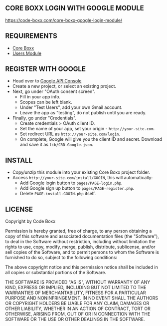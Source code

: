 ## CORE BOXX LOGIN WITH GOOGLE MODULE
https://code-boxx.com/core-boxx-google-login-module/

## REQUIREMENTS
* [Core Boxx](https://github.com/code-boxx/Core-Boxx/tree/main/core)
* [Users Module](https://github.com/code-boxx/Core-Boxx/tree/main/users)

## REGISTER WITH GOOGLE
* Head over to [Google API Console](https://console.cloud.google.com/apis/dashboard)
* Create a new project, or select an existing project.
* Next, go under "OAuth consent screen".
  - Fill in your app info.
  - Scopes can be left blank.
  - Under "Test Users", add your own Gmail account.
  - Leave the app as "testing", do not publish until you are ready.
* Finally, go under "Credentials".
  - Create credentials > OAuth client ID.
  - Set the name of your app, set your origin - `http://your-site.com`.
  - Set redirect URL as `http://your-site.com/login`.
  - On complete, Google will give you the client ID and secret. Download and save it as `lib/CRD-Google.json`.

## INSTALL
* Copy/unzip this module into your existing Core Boxx project folder.
* Access `http://your-site.com/install/GOOIN`, this will automatically:
  - Add Google login button to `pages/PAGE-login.php`.
  - Add Google sign up button to `pages/PAGE-register.php`.
  - Delete `PAGE-install-GOOIN.php` itself.

## LICENSE
Copyright by Code Boxx

Permission is hereby granted, free of charge, to any person obtaining a copy
of this software and associated documentation files (the "Software"), to deal
in the Software without restriction, including without limitation the rights
to use, copy, modify, merge, publish, distribute, sublicense, and/or sell
copies of the Software, and to permit persons to whom the Software is
furnished to do so, subject to the following conditions:

The above copyright notice and this permission notice shall be included in all
copies or substantial portions of the Software.

THE SOFTWARE IS PROVIDED "AS IS", WITHOUT WARRANTY OF ANY KIND, EXPRESS OR
IMPLIED, INCLUDING BUT NOT LIMITED TO THE WARRANTIES OF MERCHANTABILITY,
FITNESS FOR A PARTICULAR PURPOSE AND NONINFRINGEMENT. IN NO EVENT SHALL THE
AUTHORS OR COPYRIGHT HOLDERS BE LIABLE FOR ANY CLAIM, DAMAGES OR OTHER
LIABILITY, WHETHER IN AN ACTION OF CONTRACT, TORT OR OTHERWISE, ARISING FROM,
OUT OF OR IN CONNECTION WITH THE SOFTWARE OR THE USE OR OTHER DEALINGS IN THE
SOFTWARE.